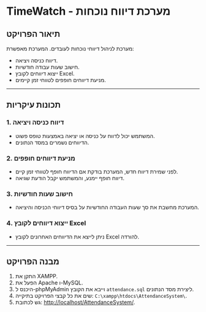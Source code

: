 # TimeWatch - מערכת דיווח נוכחות

## תיאור הפרויקט
מערכת לניהול דיווחי נוכחות לעובדים. המערכת מאפשרת:
- דיווח כניסה ויציאה.
- חישוב שעות עבודה חודשיות.
- ייצוא דיווחים לקובץ Excel.
- מניעת דיווחים חופפים לטווחי זמן קיימים.

---

## תכונות עיקריות
### 1. **דיווח כניסה ויציאה**
- המשתמש יכול לדווח על כניסה או יציאה באמצעות טופס פשוט.
- הדיווחים נשמרים במסד הנתונים.

### 2. **מניעת דיווחים חופפים**
- לפני שמירת דיווח חדש, המערכת בודקת אם הדיווח חופף לטווחי זמן קיים.
- דיווח חופף יימנע, והמשתמש יקבל הודעת שגיאה.


### 3. **חישוב שעות חודשיות**
- המערכת מחשבת את סך שעות העבודה החודשיות על בסיס דיווחי הכניסה והיציאה.

### 4. **ייצוא דיווחים לקובץ Excel**
- ניתן לייצא את הדיווחים האחרונים לקובץ Excel להורדה.

---

## מבנה הפרויקט
1. התקן את XAMPP.
2. הפעל את Apache ו-MySQL.
3. היכנס ל-phpMyAdmin וייבא את הקובץ `attendance.sql` ליצירת מסד הנתונים.
4. שים את כל קבצי הפרויקט בתיקייה: `C:\xampp\htdocs\AttendanceSystem\`.
5. גש לכתובת: [http://localhost/AttendanceSystem/](http://localhost/AttendanceSystem/).

